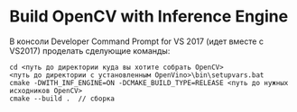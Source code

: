 # Build OpenCV with Inference Engine

В консоли Developer Command Prompt for VS 2017 (идет вместе с VS2017) проделать сделующие команды:
```
cd <путь до директории куда вы хотите собрать OpenCV>
<путь до директории с установленным OpenVino>\bin\setupvars.bat
cmake -DWITH_INF_ENGINE=ON -DCMAKE_BUILD_TYPE=RELEASE <путь до нужных исходников OpenCV>
cmake --build .  // сборка
```
